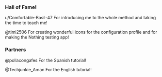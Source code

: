 ### Hall of Fame!

u/Comfortable-Basil-47
For introducing me to the whole method and taking the time to teach me!

@timi2506
For creating wonderful icons for the configuration profile and for making the Nothing testing app!

### Partners

@pollacongafes
For the Spanish tutorial!

@Techjunkie_Aman
For the English tutorial!
